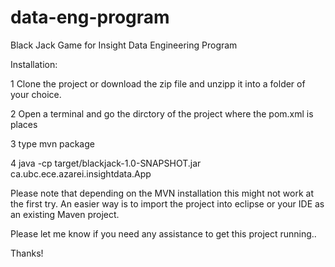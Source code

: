 data-eng-program
================

Black Jack Game for Insight Data Engineering Program

Installation: 

1 Clone the project or download the zip file and unzipp it into a folder of your choice.

2 Open a terminal and go the dirctory of the project where the pom.xml is places

3  type mvn package

4  java -cp target/blackjack-1.0-SNAPSHOT.jar ca.ubc.ece.azarei.insightdata.App

Please note that depending on the MVN installation this might not work at the first try. An easier way is to import the project into eclipse or your IDE as an existing Maven project.

Please let me know if you need any assistance to get this project running..

Thanks!
